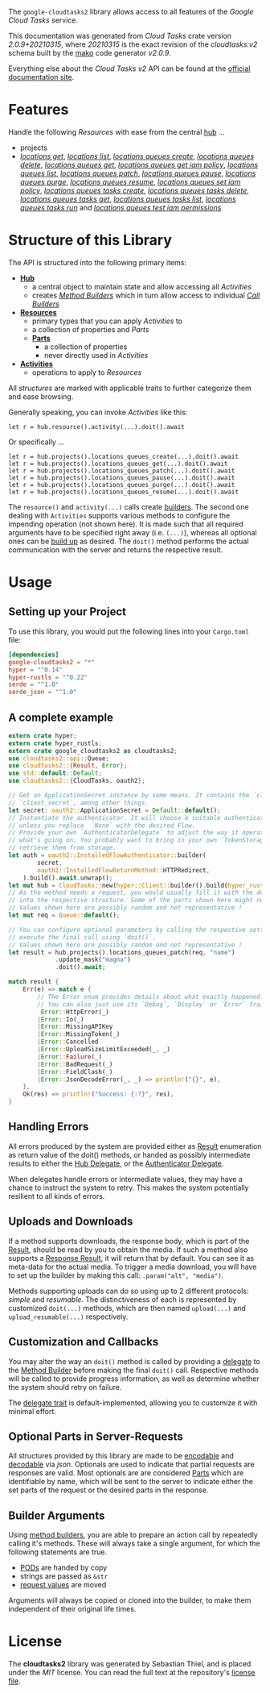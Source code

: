 <!---
DO NOT EDIT !
This file was generated automatically from 'src/mako/api/README.md.mako'
DO NOT EDIT !
-->
The `google-cloudtasks2` library allows access to all features of the *Google Cloud Tasks* service.

This documentation was generated from *Cloud Tasks* crate version *2.0.9+20210315*, where *20210315* is the exact revision of the *cloudtasks:v2* schema built by the [mako](http://www.makotemplates.org/) code generator *v2.0.9*.

Everything else about the *Cloud Tasks* *v2* API can be found at the
[official documentation site](https://cloud.google.com/tasks/).
# Features

Handle the following *Resources* with ease from the central [hub](https://docs.rs/google-cloudtasks2/2.0.9+20210315/google_cloudtasks2/CloudTasks) ... 

* projects
 * [*locations get*](https://docs.rs/google-cloudtasks2/2.0.9+20210315/google_cloudtasks2/api::ProjectLocationGetCall), [*locations list*](https://docs.rs/google-cloudtasks2/2.0.9+20210315/google_cloudtasks2/api::ProjectLocationListCall), [*locations queues create*](https://docs.rs/google-cloudtasks2/2.0.9+20210315/google_cloudtasks2/api::ProjectLocationQueueCreateCall), [*locations queues delete*](https://docs.rs/google-cloudtasks2/2.0.9+20210315/google_cloudtasks2/api::ProjectLocationQueueDeleteCall), [*locations queues get*](https://docs.rs/google-cloudtasks2/2.0.9+20210315/google_cloudtasks2/api::ProjectLocationQueueGetCall), [*locations queues get iam policy*](https://docs.rs/google-cloudtasks2/2.0.9+20210315/google_cloudtasks2/api::ProjectLocationQueueGetIamPolicyCall), [*locations queues list*](https://docs.rs/google-cloudtasks2/2.0.9+20210315/google_cloudtasks2/api::ProjectLocationQueueListCall), [*locations queues patch*](https://docs.rs/google-cloudtasks2/2.0.9+20210315/google_cloudtasks2/api::ProjectLocationQueuePatchCall), [*locations queues pause*](https://docs.rs/google-cloudtasks2/2.0.9+20210315/google_cloudtasks2/api::ProjectLocationQueuePauseCall), [*locations queues purge*](https://docs.rs/google-cloudtasks2/2.0.9+20210315/google_cloudtasks2/api::ProjectLocationQueuePurgeCall), [*locations queues resume*](https://docs.rs/google-cloudtasks2/2.0.9+20210315/google_cloudtasks2/api::ProjectLocationQueueResumeCall), [*locations queues set iam policy*](https://docs.rs/google-cloudtasks2/2.0.9+20210315/google_cloudtasks2/api::ProjectLocationQueueSetIamPolicyCall), [*locations queues tasks create*](https://docs.rs/google-cloudtasks2/2.0.9+20210315/google_cloudtasks2/api::ProjectLocationQueueTaskCreateCall), [*locations queues tasks delete*](https://docs.rs/google-cloudtasks2/2.0.9+20210315/google_cloudtasks2/api::ProjectLocationQueueTaskDeleteCall), [*locations queues tasks get*](https://docs.rs/google-cloudtasks2/2.0.9+20210315/google_cloudtasks2/api::ProjectLocationQueueTaskGetCall), [*locations queues tasks list*](https://docs.rs/google-cloudtasks2/2.0.9+20210315/google_cloudtasks2/api::ProjectLocationQueueTaskListCall), [*locations queues tasks run*](https://docs.rs/google-cloudtasks2/2.0.9+20210315/google_cloudtasks2/api::ProjectLocationQueueTaskRunCall) and [*locations queues test iam permissions*](https://docs.rs/google-cloudtasks2/2.0.9+20210315/google_cloudtasks2/api::ProjectLocationQueueTestIamPermissionCall)




# Structure of this Library

The API is structured into the following primary items:

* **[Hub](https://docs.rs/google-cloudtasks2/2.0.9+20210315/google_cloudtasks2/CloudTasks)**
    * a central object to maintain state and allow accessing all *Activities*
    * creates [*Method Builders*](https://docs.rs/google-cloudtasks2/2.0.9+20210315/google_cloudtasks2/client::MethodsBuilder) which in turn
      allow access to individual [*Call Builders*](https://docs.rs/google-cloudtasks2/2.0.9+20210315/google_cloudtasks2/client::CallBuilder)
* **[Resources](https://docs.rs/google-cloudtasks2/2.0.9+20210315/google_cloudtasks2/client::Resource)**
    * primary types that you can apply *Activities* to
    * a collection of properties and *Parts*
    * **[Parts](https://docs.rs/google-cloudtasks2/2.0.9+20210315/google_cloudtasks2/client::Part)**
        * a collection of properties
        * never directly used in *Activities*
* **[Activities](https://docs.rs/google-cloudtasks2/2.0.9+20210315/google_cloudtasks2/client::CallBuilder)**
    * operations to apply to *Resources*

All *structures* are marked with applicable traits to further categorize them and ease browsing.

Generally speaking, you can invoke *Activities* like this:

```Rust,ignore
let r = hub.resource().activity(...).doit().await
```

Or specifically ...

```ignore
let r = hub.projects().locations_queues_create(...).doit().await
let r = hub.projects().locations_queues_get(...).doit().await
let r = hub.projects().locations_queues_patch(...).doit().await
let r = hub.projects().locations_queues_pause(...).doit().await
let r = hub.projects().locations_queues_purge(...).doit().await
let r = hub.projects().locations_queues_resume(...).doit().await
```

The `resource()` and `activity(...)` calls create [builders][builder-pattern]. The second one dealing with `Activities` 
supports various methods to configure the impending operation (not shown here). It is made such that all required arguments have to be 
specified right away (i.e. `(...)`), whereas all optional ones can be [build up][builder-pattern] as desired.
The `doit()` method performs the actual communication with the server and returns the respective result.

# Usage

## Setting up your Project

To use this library, you would put the following lines into your `Cargo.toml` file:

```toml
[dependencies]
google-cloudtasks2 = "*"
hyper = "^0.14"
hyper-rustls = "^0.22"
serde = "^1.0"
serde_json = "^1.0"
```

## A complete example

```Rust
extern crate hyper;
extern crate hyper_rustls;
extern crate google_cloudtasks2 as cloudtasks2;
use cloudtasks2::api::Queue;
use cloudtasks2::{Result, Error};
use std::default::Default;
use cloudtasks2::{CloudTasks, oauth2};

// Get an ApplicationSecret instance by some means. It contains the `client_id` and 
// `client_secret`, among other things.
let secret: oauth2::ApplicationSecret = Default::default();
// Instantiate the authenticator. It will choose a suitable authentication flow for you, 
// unless you replace  `None` with the desired Flow.
// Provide your own `AuthenticatorDelegate` to adjust the way it operates and get feedback about 
// what's going on. You probably want to bring in your own `TokenStorage` to persist tokens and
// retrieve them from storage.
let auth = oauth2::InstalledFlowAuthenticator::builder(
        secret,
        oauth2::InstalledFlowReturnMethod::HTTPRedirect,
    ).build().await.unwrap();
let mut hub = CloudTasks::new(hyper::Client::builder().build(hyper_rustls::HttpsConnector::with_native_roots()), auth);
// As the method needs a request, you would usually fill it with the desired information
// into the respective structure. Some of the parts shown here might not be applicable !
// Values shown here are possibly random and not representative !
let mut req = Queue::default();

// You can configure optional parameters by calling the respective setters at will, and
// execute the final call using `doit()`.
// Values shown here are possibly random and not representative !
let result = hub.projects().locations_queues_patch(req, "name")
             .update_mask("magna")
             .doit().await;

match result {
    Err(e) => match e {
        // The Error enum provides details about what exactly happened.
        // You can also just use its `Debug`, `Display` or `Error` traits
         Error::HttpError(_)
        |Error::Io(_)
        |Error::MissingAPIKey
        |Error::MissingToken(_)
        |Error::Cancelled
        |Error::UploadSizeLimitExceeded(_, _)
        |Error::Failure(_)
        |Error::BadRequest(_)
        |Error::FieldClash(_)
        |Error::JsonDecodeError(_, _) => println!("{}", e),
    },
    Ok(res) => println!("Success: {:?}", res),
}

```
## Handling Errors

All errors produced by the system are provided either as [Result](https://docs.rs/google-cloudtasks2/2.0.9+20210315/google_cloudtasks2/client::Result) enumeration as return value of
the doit() methods, or handed as possibly intermediate results to either the 
[Hub Delegate](https://docs.rs/google-cloudtasks2/2.0.9+20210315/google_cloudtasks2/client::Delegate), or the [Authenticator Delegate](https://docs.rs/yup-oauth2/*/yup_oauth2/trait.AuthenticatorDelegate.html).

When delegates handle errors or intermediate values, they may have a chance to instruct the system to retry. This 
makes the system potentially resilient to all kinds of errors.

## Uploads and Downloads
If a method supports downloads, the response body, which is part of the [Result](https://docs.rs/google-cloudtasks2/2.0.9+20210315/google_cloudtasks2/client::Result), should be
read by you to obtain the media.
If such a method also supports a [Response Result](https://docs.rs/google-cloudtasks2/2.0.9+20210315/google_cloudtasks2/client::ResponseResult), it will return that by default.
You can see it as meta-data for the actual media. To trigger a media download, you will have to set up the builder by making
this call: `.param("alt", "media")`.

Methods supporting uploads can do so using up to 2 different protocols: 
*simple* and *resumable*. The distinctiveness of each is represented by customized 
`doit(...)` methods, which are then named `upload(...)` and `upload_resumable(...)` respectively.

## Customization and Callbacks

You may alter the way an `doit()` method is called by providing a [delegate](https://docs.rs/google-cloudtasks2/2.0.9+20210315/google_cloudtasks2/client::Delegate) to the 
[Method Builder](https://docs.rs/google-cloudtasks2/2.0.9+20210315/google_cloudtasks2/client::CallBuilder) before making the final `doit()` call. 
Respective methods will be called to provide progress information, as well as determine whether the system should 
retry on failure.

The [delegate trait](https://docs.rs/google-cloudtasks2/2.0.9+20210315/google_cloudtasks2/client::Delegate) is default-implemented, allowing you to customize it with minimal effort.

## Optional Parts in Server-Requests

All structures provided by this library are made to be [encodable](https://docs.rs/google-cloudtasks2/2.0.9+20210315/google_cloudtasks2/client::RequestValue) and 
[decodable](https://docs.rs/google-cloudtasks2/2.0.9+20210315/google_cloudtasks2/client::ResponseResult) via *json*. Optionals are used to indicate that partial requests are responses 
are valid.
Most optionals are are considered [Parts](https://docs.rs/google-cloudtasks2/2.0.9+20210315/google_cloudtasks2/client::Part) which are identifiable by name, which will be sent to 
the server to indicate either the set parts of the request or the desired parts in the response.

## Builder Arguments

Using [method builders](https://docs.rs/google-cloudtasks2/2.0.9+20210315/google_cloudtasks2/client::CallBuilder), you are able to prepare an action call by repeatedly calling it's methods.
These will always take a single argument, for which the following statements are true.

* [PODs][wiki-pod] are handed by copy
* strings are passed as `&str`
* [request values](https://docs.rs/google-cloudtasks2/2.0.9+20210315/google_cloudtasks2/client::RequestValue) are moved

Arguments will always be copied or cloned into the builder, to make them independent of their original life times.

[wiki-pod]: http://en.wikipedia.org/wiki/Plain_old_data_structure
[builder-pattern]: http://en.wikipedia.org/wiki/Builder_pattern
[google-go-api]: https://github.com/google/google-api-go-client

# License
The **cloudtasks2** library was generated by Sebastian Thiel, and is placed 
under the *MIT* license.
You can read the full text at the repository's [license file][repo-license].

[repo-license]: https://github.com/Byron/google-apis-rsblob/main/LICENSE.md
